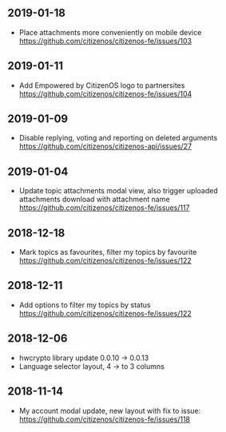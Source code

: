 ## 2019-01-18

* Place attachments more conveniently on mobile device https://github.com/citizenos/citizenos-fe/issues/103

## 2019-01-11

* Add Empowered by CitizenOS logo to partnersites https://github.com/citizenos/citizenos-fe/issues/104

## 2019-01-09

* Disable replying, voting and reporting on deleted arguments https://github.com/citizenos/citizenos-api/issues/27

## 2019-01-04

* Update topic attachments modal view, also trigger uploaded attachments download with attachment name https://github.com/citizenos/citizenos-fe/issues/117

## 2018-12-18

* Mark topics as favourites, filter my topics by favourite https://github.com/citizenos/citizenos-fe/issues/122

## 2018-12-11

* Add options to filter my topics by status https://github.com/citizenos/citizenos-fe/issues/122

## 2018-12-06

* hwcrypto library update 0.0.10 -> 0.0.13
* Language selector layout, 4 -> to 3 columns

## 2018-11-14

* My account modal update, new layout with fix to issue: https://github.com/citizenos/citizenos-fe/issues/118
